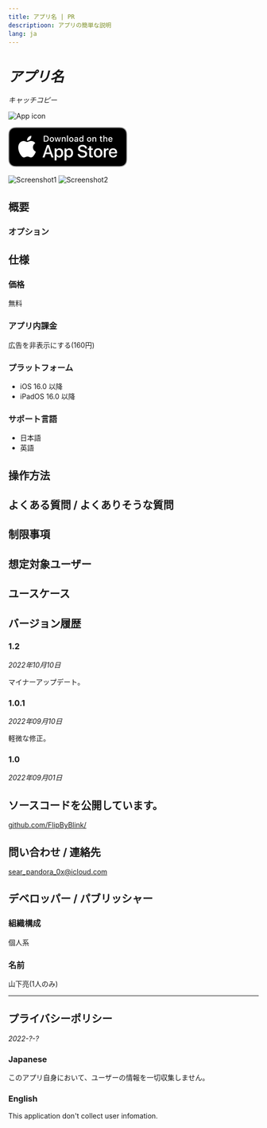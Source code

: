 ```yaml
---
title: アプリ名 | PR
descriptioon: アプリの簡単な説明
lang: ja
---
```


_アプリ名_
========
_キャッチコピー_

![App icon]()

[![AppStore link](App_Store_Badge.svg)](https://apps.apple.com/app/)

![Screenshot1]()
![Screenshot2]()

概要
----
### オプション

仕様
----
### 価格
無料

### アプリ内課金
広告を非表示にする(160円)

### プラットフォーム
- iOS 16.0 以降
- iPadOS 16.0 以降

### サポート言語
- 日本語
- 英語

操作方法
-------

よくある質問 / よくありそうな質問
--------------------------

制限事項
-------

想定対象ユーザー
-------------

ユースケース
----------

バージョン履歴
------------
### 1.2
_2022年10月10日_
<pre>マイナーアップデート。</pre>

### 1.0.1
_2022年09月10日_
<pre>軽微な修正。</pre>

### 1.0
_2022年09月01日_

ソースコードを公開しています。
------------------------
[github.com/FlipByBlink/](https://github.com/FlipByBlink/)

問い合わせ / 連絡先
-----------------
sear_pandora_0x@icloud.com

デベロッパー / パブリッシャー
-------------------------
### 組織構成
個人系

### 名前
山下亮(1人のみ)


---

プライバシーポリシー
-----------------
_2022-?-?_

### Japanese
このアプリ自身において、ユーザーの情報を一切収集しません。

### English
This application don't collect user infomation.
